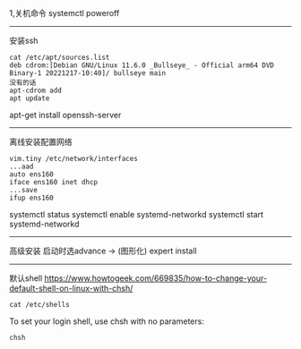 1,关机命令
systemctl poweroff

---
安装ssh
```
cat /etc/apt/sources.list
deb cdrom:[Debian GNU/Linux 11.6.0 _Bullseye_ - Official arm64 DVD Binary-1 20221217-10:40]/ bullseye main
没有的话
apt-cdrom add
apt update
```
apt-get install openssh-server

---
离线安装配置网络

```
vim.tiny /etc/network/interfaces
...aad
auto ens160
iface ens160 inet dhcp
...save
ifup ens160
```

systemctl status
systemctl enable systemd-networkd
systemctl start systemd-networkd

---
高级安装
启动时选advance -> (图形化) expert install


---
默认shell
https://www.howtogeek.com/669835/how-to-change-your-default-shell-on-linux-with-chsh/
```
cat /etc/shells
```

To set your login shell, use chsh with no parameters:
```
chsh
```
